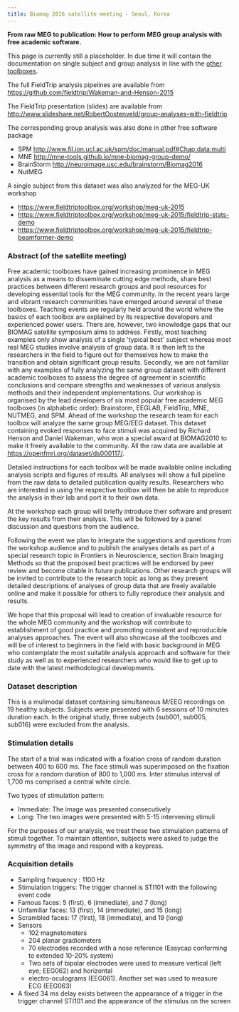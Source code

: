 ```yaml
---
title: Biomag 2016 satellite meeting - Seoul, Korea
---
```


**From raw MEG to publication: How to perform MEG group analysis with free academic software.**

This page is currently still a placeholder. In due time it will contain the documentation on single subject and group analysis in line with the [other toolboxes](http://neuroimage.usc.edu/brainstorm/Biomag2016).

The full FieldTrip analysis pipelines are available from <https://github.com/fieldtrip/Wakeman-and-Henson-2015>

The FieldTrip presentation (slides) are available from <http://www.slideshare.net/RobertOostenveld/group-analyses-with-fieldtrip>

The corresponding group analysis was also done in other free software package

- SPM <http://www.fil.ion.ucl.ac.uk/spm/doc/manual.pdf#Chap:data:multi>
- MNE <http://mne-tools.github.io/mne-biomag-group-demo/>
- BrainStorm <http://neuroimage.usc.edu/brainstorm/Biomag2016>
- NutMEG

A single subject from this dataset was also analyzed for the MEG-UK workshop

- <https://www.fieldtriptoolbox.org/workshop/meg-uk-2015>
- <https://www.fieldtriptoolbox.org/workshop/meg-uk-2015/fieldtrip-stats-demo>
- <https://www.fieldtriptoolbox.org/workshop/meg-uk-2015/fieldtrip-beamformer-demo>

### Abstract (of the satellite meeting)

Free academic toolboxes have gained increasing prominence in MEG analysis as a means to disseminate cutting edge methods, share best practices between different research groups and pool resources for developing essential tools for the MEG community. In the recent years large and vibrant research communities have emerged around several of these toolboxes. Teaching events are regularly held around the world where the basics of each toolbox are explained by its respective developers and experienced power users. There are, however, two knowledge gaps that our BIOMAG satellite symposium aims to address. Firstly, most teaching examples only show analysis of a single 'typical best' subject whereas most real MEG studies involve analysis of group data. It is then left to the researchers in the field to figure out for themselves how to make the transition and obtain significant group results. Secondly, we are not familiar with any examples of fully analyzing the same group dataset with different academic toolboxes to assess the degree of agreement in scientific conclusions and compare strengths and weaknesses of various analysis methods and their independent implementations. Our workshop is organised by the lead developers of six most popular free academic MEG toolboxes (in alphabetic order): Brainstorm, EEGLAB, FieldTrip, MNE, NUTMEG, and SPM. Ahead of the workshop the research team for each toolbox will analyze the same group MEG/EEG dataset. This dataset containing evoked responses to face stimuli was acquired by Richard Henson and Daniel Wakeman, who won a special award at BIOMAG2010 to make it freely available to the community. All the raw data are available at <https://openfmri.org/dataset/ds000117/>.

Detailed instructions for each toolbox will be made available online including analysis scripts and figures of results. All analyses will show a full pipeline from the raw data to detailed publication quality results. Researchers who are interested in using the respective toolbox will then be able to reproduce the analysis in their lab and port it to their own data.

At the workshop each group will briefly introduce their software and present the key results from their analysis. This will be followed by a panel discussion and questions from the audience.

Following the event we plan to integrate the suggestions and questions from the workshop audience and to publish the analyses details as part of a special research topic in Frontiers in Neuroscience, section Brain Imaging Methods so that the proposed best practices will be endorsed by peer review and become citable in future publications. Other research groups will be invited to contribute to the research topic as long as they present detailed descriptions of analyses of group data that are freely available online and make it possible for others to fully reproduce their analysis and results.

We hope that this proposal will lead to creation of invaluable resource for the whole MEG community and the workshop will contribute to establishment of good practice and promoting consistent and reproducible analyses approaches. The event will also showcase all the toolboxes and will be of interest to beginners in the field with basic background in MEG who contemplate the most suitable analysis approach and software for their study as well as to experienced researchers who would like to get up to date with the latest methodological developments.

### Dataset description

This is a mulimodal dataset containing simultaneous M/EEG recordings on 19 healthy subjects. Subjects were presented with 6 sessions of 10 minutes duration each. In the original study, three subjects (sub001, sub005, sub016) were excluded from the analysis.

### Stimulation details

The start of a trial was indicated with a fixation cross of random duration between 400 to 600 ms.
The face stimuli was superimposed on the fixation cross for a random duration of 800 to 1,000 ms.
Inter stimulus interval of 1,700 ms comprised a central white circle.

Two types of stimulation pattern:

- Immediate: The image was presented consecutively
- Long: The two images were presented with 5-15 intervening stimuli

For the purposes of our analysis, we treat these two stimulation patterns of stimuli together.
To maintain attention, subjects were asked to judge the symmetry of the image and respond with a keypress.

### Acquisition details

- Sampling frequency : 1100 Hz
- Stimulation triggers: The trigger channel is STI101 with the following event code
- Famous faces: 5 (first), 6 (immediate), and 7 (long)
- Unfamiliar faces: 13 (first), 14 (immediate), and 15 (long)
- Scrambled faces: 17 (first), 18 (immediate), and 19 (long)
- Sensors
  - 102 magnetometers
  - 204 planar gradiometers
  - 70 electrodes recorded with a nose reference (Easycap conforming to extended 10-20% system)
  - Two sets of bipolar electrodes were used to measure vertical (left eye; EEG062) and horizontal
  - electro-oculograms (EEG061). Another set was used to measure ECG (EEG063)
- A fixed 34 ms delay exists between the appearance of a trigger in the trigger channel STI101 and the appearance of the stimulus on the screen
